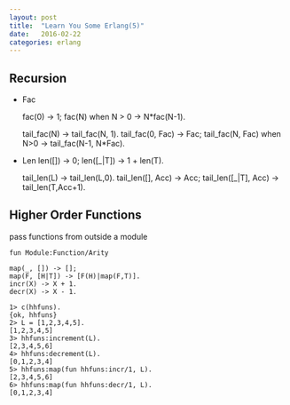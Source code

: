 ```yaml
---
layout: post
title:  "Learn You Some Erlang(5)"
date:   2016-02-22
categories: erlang
---
```


Recursion
---------

* Fac

    fac(0) -> 1;
    fac(N) when N > 0 -> N*fac(N-1).

    tail_fac(N) -> tail_fac(N, 1).
    tail_fac(0, Fac) -> Fac;
    tail_fac(N, Fac) when N>0 -> tail_fac(N-1, N*Fac).

* Len
    len([]) -> 0;
    len([_|T]) -> 1 + len(T).

    tail_len(L) -> tail_len(L,0).
    tail_len([], Acc) -> Acc;
    tail_len([_|T], Acc) -> tail_len(T,Acc+1).

Higher Order Functions
----------------------

pass functions from outside a module

    fun Module:Function/Arity

    map(_, []) -> [];
    map(F, [H|T]) -> [F(H)|map(F,T)].
    incr(X) -> X + 1.
    decr(X) -> X - 1.

    1> c(hhfuns).
    {ok, hhfuns}
    2> L = [1,2,3,4,5].
    [1,2,3,4,5]
    3> hhfuns:increment(L).
    [2,3,4,5,6]
    4> hhfuns:decrement(L).
    [0,1,2,3,4]
    5> hhfuns:map(fun hhfuns:incr/1, L).
    [2,3,4,5,6]
    6> hhfuns:map(fun hhfuns:decr/1, L).
    [0,1,2,3,4]

